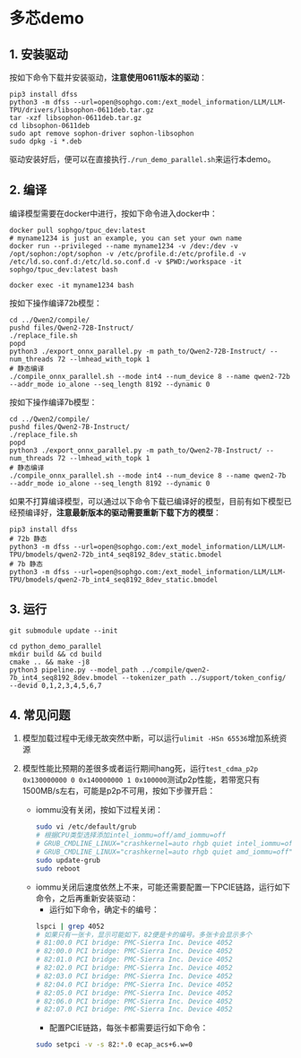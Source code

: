 # 多芯demo

## 1. 安装驱动
按如下命令下载并安装驱动，**注意使用0611版本的驱动**：
```shell
pip3 install dfss
python3 -m dfss --url=open@sophgo.com:/ext_model_information/LLM/LLM-TPU/drivers/libsophon-0611deb.tar.gz
tar -xzf libsophon-0611deb.tar.gz
cd libsophon-0611deb
sudo apt remove sophon-driver sophon-libsophon
sudo dpkg -i *.deb
```
驱动安装好后，便可以在直接执行`./run_demo_parallel.sh`来运行本demo。


## 2. 编译
编译模型需要在docker中进行，按如下命令进入docker中：
```shell
docker pull sophgo/tpuc_dev:latest
# myname1234 is just an example, you can set your own name
docker run --privileged --name myname1234 -v /dev:/dev -v /opt/sophon:/opt/sophon -v /etc/profile.d:/etc/profile.d -v /etc/ld.so.conf.d:/etc/ld.so.conf.d -v $PWD:/workspace -it sophgo/tpuc_dev:latest bash

docker exec -it myname1234 bash
```

按如下操作编译72b模型：
```shell
cd ../Qwen2/compile/
pushd files/Qwen2-72B-Instruct/
./replace_file.sh
popd
python3 ./export_onnx_parallel.py -m path_to/Qwen2-72B-Instruct/ --num_threads 72 --lmhead_with_topk 1
# 静态编译
./compile_onnx_parallel.sh --mode int4 --num_device 8 --name qwen2-72b --addr_mode io_alone --seq_length 8192 --dynamic 0
```

按如下操作编译7b模型：
```shell
cd ../Qwen2/compile/
pushd files/Qwen2-7B-Instruct/
./replace_file.sh
popd
python3 ./export_onnx_parallel.py -m path_to/Qwen2-7B-Instruct/ --num_threads 72 --lmhead_with_topk 1
# 静态编译
./compile_onnx_parallel.sh --mode int4 --num_device 8 --name qwen2-7b --addr_mode io_alone --seq_length 8192 --dynamic 0
```

如果不打算编译模型，可以通过以下命令下载已编译好的模型，目前有如下模型已经预编译好，**注意最新版本的驱动需要重新下载下方的模型**：
```shell
pip3 install dfss
# 72b 静态
python3 -m dfss --url=open@sophgo.com:/ext_model_information/LLM/LLM-TPU/bmodels/qwen2-72b_int4_seq8192_8dev_static.bmodel
# 7b 静态
python3 -m dfss --url=open@sophgo.com:/ext_model_information/LLM/LLM-TPU/bmodels/qwen2-7b_int4_seq8192_8dev_static.bmodel
```

## 3. 运行
```shell
git submodule update --init

cd python_demo_parallel
mkdir build && cd build
cmake .. && make -j8
python3 pipeline.py --model_path ../compile/qwen2-7b_int4_seq8192_8dev.bmodel --tokenizer_path ../support/token_config/ --devid 0,1,2,3,4,5,6,7
```

## 4. 常见问题

1) 模型加载过程中无缘无故突然中断，可以运行`ulimit -HSn 65536`增加系统资源

2) 模型性能比预期的差很多或者运行期间hang死，运行`test_cdma_p2p 0x130000000 0 0x140000000 1 0x100000`测试p2p性能，若带宽只有1500MB/s左右，可能是p2p不可用，按如下步骤开启：
    - iommu没有关闭，按如下过程关闭：
      ```bash
      sudo vi /etc/default/grub
      # 根据CPU类型选择添加intel_iommu=off/amd_iommu=off
      # GRUB_CMDLINE_LINUX="crashkernel=auto rhgb quiet intel_iommu=off"
      # GRUB_CMDLINE_LINUX="crashkernel=auto rhgb quiet amd_iommu=off"
      sudo update-grub
      sudo reboot
      ```
    - iommu关闭后速度依然上不来，可能还需要配置一下PCIE链路，运行如下命令，之后再重新安装驱动：
        - 运行如下命令，确定卡的编号：
        ```bash
        lspci | grep 4052
        # 如果只有一张卡，显示可能如下，82便是卡的编号。多张卡会显示多个
        # 81:00.0 PCI bridge: PMC-Sierra Inc. Device 4052
        # 82:00.0 PCI bridge: PMC-Sierra Inc. Device 4052
        # 82:01.0 PCI bridge: PMC-Sierra Inc. Device 4052
        # 82:02.0 PCI bridge: PMC-Sierra Inc. Device 4052
        # 82:03.0 PCI bridge: PMC-Sierra Inc. Device 4052
        # 82:04.0 PCI bridge: PMC-Sierra Inc. Device 4052
        # 82:05.0 PCI bridge: PMC-Sierra Inc. Device 4052
        # 82:06.0 PCI bridge: PMC-Sierra Inc. Device 4052
        # 82:07.0 PCI bridge: PMC-Sierra Inc. Device 4052
        ```
        - 配置PCIE链路，每张卡都需要运行如下命令：
        ```bash
        sudo setpci -v -s 82:*.0 ecap_acs+6.w=0
        ```
